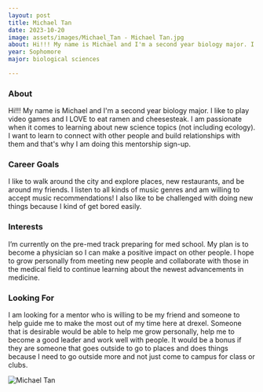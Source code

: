 ```yaml
---
layout: post
title: Michael Tan 
date: 2023-10-20
image: assets/images/Michael_Tan - Michael Tan.jpg
about: Hi!!! My name is Michael and I'm a second year biology major. I like to play video games and I LOVE to eat ramen and cheesesteak. I am passionate when it comes to learning about new science topics (not including ecology). I want to learn to connect with other people and build relationships with them and that's why I am doing this mentorship sign-up. 
year: Sophomore
major: biological sciences

---
```


### About

Hi!!! My name is Michael and I'm a second year biology major. I like to play video games and I LOVE to eat ramen and cheesesteak. I am passionate when it comes to learning about new science topics (not including ecology). I want to learn to connect with other people and build relationships with them and that's why I am doing this mentorship sign-up. 

### Career Goals

I like to walk around the city and explore places, new restaurants, and be around my friends. I listen to all kinds of music genres and am willing to accept music recommendations! I also like to be challenged with doing new things because I kind of get bored easily.

### Interests

I’m currently on the pre-med track preparing for med school. My plan is to become a physician so I can make a positive impact on other people. I hope to grow personally from meeting new people and collaborate with those in the medical field to continue learning about the newest advancements in medicine.

### Looking For

I am looking for a mentor who is willing to be my friend and someone to help guide me to make the most out of my time here at drexel. Someone that is desirable would be able to help me grow personally, help me to become a good leader and work well with people. It would be a bonus if they are someone that goes outside to go to places and does things because I need to go outside more and not just come to campus for class or clubs.

<div class="text-center my-5">
    <img src="https://sase-drexel.github.io/mentorship-2023/assets/images/Michael_Tan - Michael Tan.jpg" alt="Michael Tan" class="rounded post-img" />
</div>
